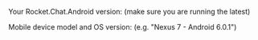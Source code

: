 Your Rocket.Chat.Android version: (make sure you are running the latest)
<!-- Version can be found by opening the side menu and then clicking on the chevron alongside username -->

<!-- Found a bug? List all devices that reproduced it and all that doesn't -->
Mobile device model and OS version: (e.g. "Nexus 7 - Android 6.0.1")
<!-- Don't forget to list the steps to reproduce. Stack traces may help too :) -->
